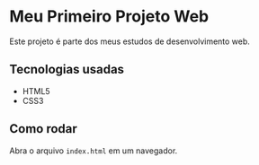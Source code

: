 # Meu Primeiro Projeto Web

Este projeto é parte dos meus estudos de desenvolvimento web.

## Tecnologias usadas
- HTML5
- CSS3

## Como rodar
Abra o arquivo `index.html` em um navegador.
